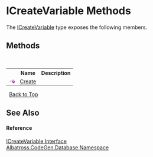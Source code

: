 # ICreateVariable Methods
 

The <a href="3415589d-312e-7a3a-291c-dacb5eaa4c56">ICreateVariable</a> type exposes the following members.


## Methods
&nbsp;<table><tr><th></th><th>Name</th><th>Description</th></tr><tr><td>![Public method](media/pubmethod.gif "Public method")</td><td><a href="66aeba28-57a8-b80d-7f71-b7c78869c767">Create</a></td><td /></tr></table>&nbsp;
<a href="#icreatevariable-methods">Back to Top</a>

## See Also


#### Reference
<a href="3415589d-312e-7a3a-291c-dacb5eaa4c56">ICreateVariable Interface</a><br /><a href="bdf46154-2f7c-d3c3-6413-8c6484d341a9">Albatross.CodeGen.Database Namespace</a><br />